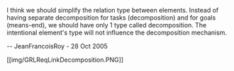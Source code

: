 I think we should simplify the relation type between elements. Instead of having separate decomposition for tasks (decomposition) and for goals (means-end), we should have only 1 type called decomposition. The intentional element's type will not influence the decomposition mechanism.

-- JeanFrancoisRoy - 28 Oct 2005 

[[img/GRLReqLinkDecomposition.PNG]]